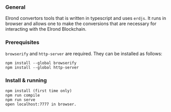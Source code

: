 ### General
Elrond convertors tools that is written in typescript and uses `erdjs`.
It runs in browser and allows one to make the conversions that are necessary for interacting with the Elrond Blockchain.

### Prerequisites

`browserify` and `http-server` are required. They can be installed as follows:

    npm install --global browserify
    npm install --global http-server

### Install & running

    npm install (first time only)
    npm run compile
    npm run serve
    open localhost:7777 in browser.
